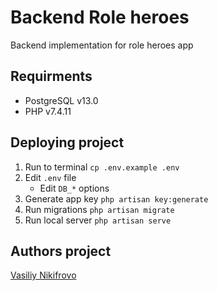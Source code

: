 # Backend Role heroes

Backend implementation for role heroes app

## Requirments

- PostgreSQL v13.0
- PHP v7.4.11

## Deploying project

1. Run to terminal `cp .env.example .env`
2. Edit `.env` file
    - Edit `DB_*` options
3. Generate app key `php artisan key:generate`
4. Run migrations `php artisan migrate`
5. Run local server `php artisan serve`

## Authors project

[Vasiliy Nikifrovo](https://github.com/kaktusv6)
